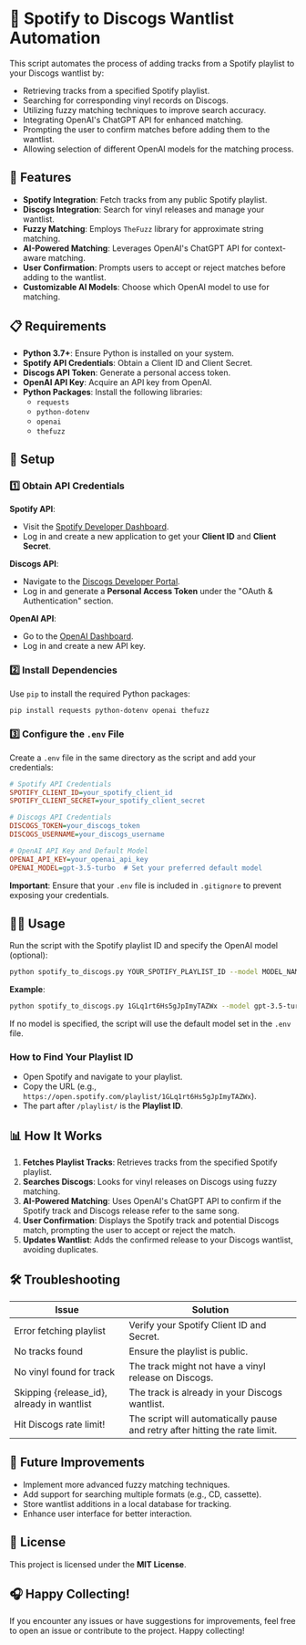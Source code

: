 # 🎵 Spotify to Discogs Wantlist Automation

This script automates the process of adding tracks from a Spotify playlist to your Discogs wantlist by:

- Retrieving tracks from a specified Spotify playlist.
- Searching for corresponding vinyl records on Discogs.
- Utilizing fuzzy matching techniques to improve search accuracy.
- Integrating OpenAI's ChatGPT API for enhanced matching.
- Prompting the user to confirm matches before adding them to the wantlist.
- Allowing selection of different OpenAI models for the matching process.

## 🚀 Features

- **Spotify Integration**: Fetch tracks from any public Spotify playlist.
- **Discogs Integration**: Search for vinyl releases and manage your wantlist.
- **Fuzzy Matching**: Employs `TheFuzz` library for approximate string matching.
- **AI-Powered Matching**: Leverages OpenAI's ChatGPT API for context-aware matching.
- **User Confirmation**: Prompts users to accept or reject matches before adding to the wantlist.
- **Customizable AI Models**: Choose which OpenAI model to use for matching.

## 📋 Requirements

- **Python 3.7+**: Ensure Python is installed on your system.
- **Spotify API Credentials**: Obtain a Client ID and Client Secret.
- **Discogs API Token**: Generate a personal access token.
- **OpenAI API Key**: Acquire an API key from OpenAI.
- **Python Packages**: Install the following libraries:
  - `requests`
  - `python-dotenv`
  - `openai`
  - `thefuzz`

## 🔧 Setup

### 1️⃣ Obtain API Credentials

**Spotify API**:

- Visit the [Spotify Developer Dashboard](https://developer.spotify.com/dashboard/).
- Log in and create a new application to get your **Client ID** and **Client Secret**.

**Discogs API**:

- Navigate to the [Discogs Developer Portal](https://www.discogs.com/developers/).
- Log in and generate a **Personal Access Token** under the "OAuth & Authentication" section.

**OpenAI API**:

- Go to the [OpenAI Dashboard](https://platform.openai.com/account/api-keys).
- Log in and create a new API key.

### 2️⃣ Install Dependencies

Use `pip` to install the required Python packages:

```bash
pip install requests python-dotenv openai thefuzz
```

### 3️⃣ Configure the `.env` File

Create a `.env` file in the same directory as the script and add your credentials:

```ini
# Spotify API Credentials
SPOTIFY_CLIENT_ID=your_spotify_client_id
SPOTIFY_CLIENT_SECRET=your_spotify_client_secret

# Discogs API Credentials
DISCOGS_TOKEN=your_discogs_token
DISCOGS_USERNAME=your_discogs_username

# OpenAI API Key and Default Model
OPENAI_API_KEY=your_openai_api_key
OPENAI_MODEL=gpt-3.5-turbo  # Set your preferred default model
```

**Important**: Ensure that your `.env` file is included in `.gitignore` to prevent exposing your credentials.

## 🏃‍♂️ Usage

Run the script with the Spotify playlist ID and specify the OpenAI model (optional):

```bash
python spotify_to_discogs.py YOUR_SPOTIFY_PLAYLIST_ID --model MODEL_NAME
```

**Example**:

```bash
python spotify_to_discogs.py 1GLq1rt6Hs5gJpImyTAZWx --model gpt-3.5-turbo
```

If no model is specified, the script will use the default model set in the `.env` file.

### How to Find Your Playlist ID

- Open Spotify and navigate to your playlist.
- Copy the URL (e.g., `https://open.spotify.com/playlist/1GLq1rt6Hs5gJpImyTAZWx`).
- The part after `/playlist/` is the **Playlist ID**.

## 📊 How It Works

1. **Fetches Playlist Tracks**: Retrieves tracks from the specified Spotify playlist.
2. **Searches Discogs**: Looks for vinyl releases on Discogs using fuzzy matching.
3. **AI-Powered Matching**: Uses OpenAI's ChatGPT API to confirm if the Spotify track and Discogs release refer to the same song.
4. **User Confirmation**: Displays the Spotify track and potential Discogs match, prompting the user to accept or reject the match.
5. **Updates Wantlist**: Adds the confirmed release to your Discogs wantlist, avoiding duplicates.

## 🛠 Troubleshooting

| Issue                              | Solution                                                                 |
|------------------------------------|--------------------------------------------------------------------------|
| Error fetching playlist            | Verify your Spotify Client ID and Secret.                                |
| No tracks found                    | Ensure the playlist is public.                                           |
| No vinyl found for track           | The track might not have a vinyl release on Discogs.                     |
| Skipping {release_id}, already in wantlist | The track is already in your Discogs wantlist.                          |
| Hit Discogs rate limit!            | The script will automatically pause and retry after hitting the rate limit. |

## 🔄 Future Improvements

- Implement more advanced fuzzy matching techniques.
- Add support for searching multiple formats (e.g., CD, cassette).
- Store wantlist additions in a local database for tracking.
- Enhance user interface for better interaction.

## 📜 License

This project is licensed under the **MIT License**.

## 🎧 Happy Collecting!

If you encounter any issues or have suggestions for improvements, feel free to open an issue or contribute to the project. Happy collecting! 

